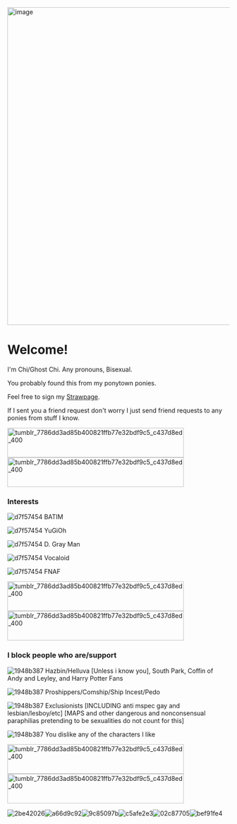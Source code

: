<img width="1280" height="720" alt="image" src="https://github.com/user-attachments/assets/e72aed5f-6011-4104-aca7-d669d6e862cd" />




# Welcome!

I'm Chi/Ghost Chi. Any pronouns, Bisexual.

You probably found this from my ponytown ponies.

Feel free to sign my [Strawpage](https://ghostchi.straw.page/).

If I sent you a friend request don't worry I just send friend requests to any ponies from stuff I know.


<img width="400" height="67" alt="tumblr_7786dd3ad85b400821ffb77e32bdf9c5_c437d8ed_400" src="https://github.com/user-attachments/assets/f66a092a-7c69-4100-91ed-8240e9e719a7" /> <img width="400" height="67" alt="tumblr_7786dd3ad85b400821ffb77e32bdf9c5_c437d8ed_400" src="https://github.com/user-attachments/assets/73506d69-f5b6-4b2e-8022-9dfeb790804b" />








### Interests

![d7f57454](https://github.com/user-attachments/assets/97f5ac0f-b0bd-45dc-a775-d45b2c6c90b4) BATIM

![d7f57454](https://github.com/user-attachments/assets/295ef7bd-6b8e-4a2f-8f7b-f1813537732d) YuGiOh

![d7f57454](https://github.com/user-attachments/assets/3aa3683e-bdbc-4440-b6bd-0d40b876423c) D. Gray Man

![d7f57454](https://github.com/user-attachments/assets/8fd17e5a-9143-44c0-87d9-92f5ff6b7531) Vocaloid

![d7f57454](https://github.com/user-attachments/assets/bb2ebded-110b-40e5-8429-91cbec3f9d76) FNAF

<img width="400" height="67" alt="tumblr_7786dd3ad85b400821ffb77e32bdf9c5_c437d8ed_400" src="https://github.com/user-attachments/assets/1eacb94b-8faf-4bd0-bcfa-267c9c579751" />
<img width="400" height="67" alt="tumblr_7786dd3ad85b400821ffb77e32bdf9c5_c437d8ed_400" src="https://github.com/user-attachments/assets/0820d49a-d891-4ad5-a964-9e33dae4400d" />


### I block people who are/support

![1948b387](https://github.com/user-attachments/assets/fcfda369-affd-4e23-a9e7-b5ce2b20069b) Hazbin/Helluva [Unless i know you], South Park, Coffin of Andy and Leyley, and Harry Potter Fans

![1948b387](https://github.com/user-attachments/assets/ac1254bc-87e4-4e04-88a4-7567e3e9ec4d) Proshippers/Comship/Ship Incest/Pedo

![1948b387](https://github.com/user-attachments/assets/04d2b651-5077-4e9c-b85d-967561b034d3) Exclusionists [INCLUDING anti mspec gay and lesbian/lesboy/etc] [MAPS and other dangerous and nonconsensual paraphilias pretending to be sexualities do not count for this]

![1948b387](https://github.com/user-attachments/assets/d1b2af94-4262-4fcc-81e9-4f103fd1f04a) You dislike any of the characters I like


<img width="400" height="67" alt="tumblr_7786dd3ad85b400821ffb77e32bdf9c5_c437d8ed_400" src="https://github.com/user-attachments/assets/00f959e7-16c0-4f37-9ff4-3fbf9e8a4a91" />
<img width="400" height="67" alt="tumblr_7786dd3ad85b400821ffb77e32bdf9c5_c437d8ed_400" src="https://github.com/user-attachments/assets/43769436-d883-4d33-99b3-64a2e109b28f" />


![2be42026](https://github.com/GhostChii/GhostChii/assets/163073394/163cc972-a65c-45b5-803b-033f749b3c69)![a66d9c92](https://github.com/GhostChii/GhostChii/assets/163073394/f6194aae-133f-4c33-ad39-a2ac3c0fea03)![9c85097b](https://github.com/GhostChii/GhostChii/assets/163073394/b4a218bd-0422-4941-8946-683dfc0cc3af)![c5afe2e3](https://github.com/GhostChii/GhostChii/assets/163073394/36398867-6a3a-4390-b08f-54d53740ad2b)![02c87705](https://github.com/user-attachments/assets/612ba2e9-4c84-4303-b301-55338a29292f)![bef91fe4](https://github.com/user-attachments/assets/1dba6adb-b704-4562-aa0c-01d60aa13516)










